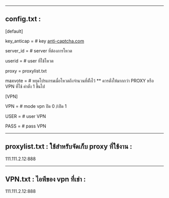 
----------------------------------------------------------------------------------------------------
config.txt                                                                                          :
----------------------------------------------------------------------------------------------------
[default]

key_anticap = # key [anti-captcha.com](http://getcaptchasolution.com/e80kqlwlmw)

server_id = # server ที่ต้องการโหวต

userid  = # user ที่ใช้โหวต

proxy = proxylist.txt

maxvote = # หยุดโปรแกรมเมื่อโหวตถึงจำนวนที่ตั้่งไว้ ** ควรตั่งให้มากกว่า PROXY หรือ VPN ที่ใช้ ค่าตั่ง 1 ขึ้นไป

[VPN]

VPN = # mode vpn ปิด 0 /เปิด 1

USER = # user VPN

PASS = # pass VPN

-----------------------------------------------------------------------------------------------------
proxylist.txt : ใช้สำหรับจัดเก็บ proxy ที่ใช้งาน                                                           :
-----------------------------------------------------------------------------------------------------
111.111.2.12:888

-----------------------------------------------------------------------------------------------------
VPN.txt  : ไอพีของ vpn ที่เช่า                                                                          :
------------------------------------------------------------------------------------------------------
111.111.2.12:888
